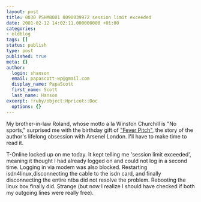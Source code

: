 ```yaml
---
layout: post
title: 0030 PSHMB001 0090039972 session limit exceeded
date: 2001-02-12 14:02:11.000000000 +01:00
categories:
- oldblog
tags: []
status: publish
type: post
published: true
meta: {}
author:
  login: shanson
  email: papascott-wp@gmail.com
  display_name: PapaScott
  first_name: Scott
  last_name: Hanson
excerpt: !ruby/object:Hpricot::Doc
  options: {}
---
```

<p>My brother-in-law Roland, whose motto a la Winston Churchill is "No sports," surprised me with the birthday gift of <a href="http://www.amazon.com/exec/obidos/ASIN/1573226882/qid=981985400/sr=1-1/ref=sc_b_1/104-9101341-5003938">"Fever Pitch"</a>, the story of the author's lifelong obsession with Arsenel London. I'll have to make time to read it.</p>
<p>T-Online locked up on me today. It kept telling me 'session limit exceeded', meaning it thought I had already logged on and could not log in a second time. Logging in via modem was also blocked. Restarting isdn4linux,disconnecting the cable to the isdn card, and finally disconnecting the entire ntba did not resolve the problem. Rebooting the linux box finally did. Strange (but now I realize I should have checked if both my outgoing lines were really free).</p>
